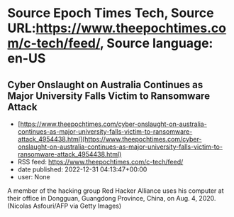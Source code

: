 # Source Epoch Times Tech, Source URL:https://www.theepochtimes.com/c-tech/feed/, Source language: en-US

## Cyber Onslaught on Australia Continues as Major University Falls Victim to Ransomware Attack
 - [https://www.theepochtimes.com/cyber-onslaught-on-australia-continues-as-major-university-falls-victim-to-ransomware-attack_4954438.html](https://www.theepochtimes.com/cyber-onslaught-on-australia-continues-as-major-university-falls-victim-to-ransomware-attack_4954438.html)
 - RSS feed: https://www.theepochtimes.com/c-tech/feed/
 - date published: 2022-12-31 04:13:47+00:00
 - user: None

A member of the hacking group Red Hacker Alliance uses his computer at their office in Dongguan, Guangdong Province, China, on Aug. 4, 2020. (Nicolas Asfouri/AFP via Getty Images)
